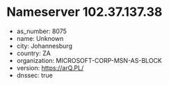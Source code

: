 # Nameserver 102.37.137.38

* as_number: 8075
* name: Unknown
* city: Johannesburg
* country: ZA
* organization: MICROSOFT-CORP-MSN-AS-BLOCK
* version: https://arQ.PL/
* dnssec: true
